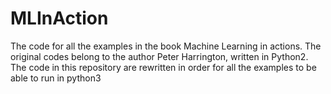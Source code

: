 # MLInAction
The code for all the examples in the book Machine Learning in actions. The original codes belong to the author Peter Harrington, written in Python2. The code in this repository are rewritten in order for all the examples to be able to run in python3
